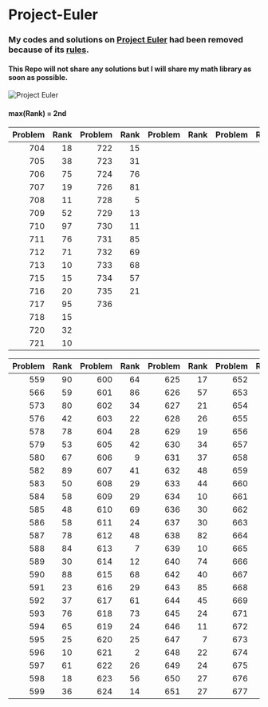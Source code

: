 # Project-Euler
### My codes and solutions on [Project Euler](https://projecteuler.net/archives) had been removed because of its [rules](https://projecteuler.chat/viewtopic.php?f=50&t=1356).

#### This Repo will not share any solutions but I will share my math library as soon as possible.

![Project Euler](https://projecteuler.net/profile/lzyrapx.png)

#### max(Rank) = 2nd
|Problem|Rank|Problem|Rank|Problem|Rank|Problem|Rank|Problem|Rank|
|------:|---:|------:|---:|------:|---:|------:|---:|------:|---:|
|704|18|722|15|||||||
|705|38|723|31|||||||
|706|75|724|76|||||||
|707|19|726|81|||||||
|708|11|728|5|||||||
|709|52|729|13|||||||
|710|97|730|11|||||||
|711|76|731|85|||||||
|712|71|732|69|||||||
|713|10|733|68|||||||
|715|15|734|57|||||||
|716|20|735|21|||||||
|717|95|736|||||||
|718|15|||||||||
|720|32|||||||||
|721|10|||||||||

|Problem|Rank|Problem|Rank|Problem|Rank|Problem|Rank|Problem|Rank|
|------:|---:|------:|---:|------:|---:|------:|---:|------:|---:|
|559|90|600|64|625|17|652|19|678|29|
|566|59|601|86|626|57|653|17|679|58|
|573|80|602|34|627|21|654|22|680|28|
|576|42|603|22|628|26|655|56|681|13|
|578|78|604|28|629|19|656|15|682|37|
|579|53|605|42|630|34|657|23|683|31|
|580|67|606|9|631|37|658|9|684|35|
|582|89|607|41|632|48|659|26|685|29|
|583|50|608|29|633|44|660|46|687|45|
|584|58|609|29|634|10|661|23|688|30|
|585|48|610|69|636|30|662|17|689|35|
|586|58|611|24|637|30|663|22|690|35|
|587|78|612|48|638|82|664|42|691|20|
|588|84|613|7|639|10|665|38|692|28|
|589|30|614|12|640|74|666|28|693|73|
|590|88|615|68|642|40|667|25|694|92|
|591|23|616|29|643|85|668|91|695|40|
|592|37|617|61|644|45|669|21|696|29|
|593|76|618|73|645|24|671|81|697|87|
|594|65|619|24|646|11|672|13|698|32|
|595|25|620|25|647|7|673|15|699|38|
|596|10|621|2|648|22|674|23|700|66|
|597|61|622|26|649|24|675|9|701|65|
|598|18|623|56|650|27|676|76|702|21|
|599|36|624|14|651|27|677|18|703|33|

